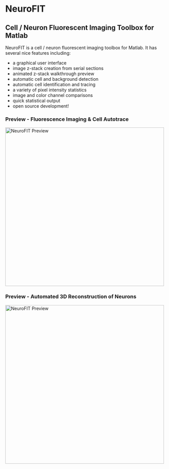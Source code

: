 # NeuroFIT

## Cell / Neuron Fluorescent Imaging Toolbox for Matlab

NeuroFIT is a cell / neuron fluorescent imaging toolbox for Matlab. It has several nice features including:
* a graphical user interface
* image z-stack creation from serial sections
* animated z-stack walkthrough preview
* automatic cell and background detection
* automatic cell identification and tracing
* a variety of pixel intensity statistics
* image and color channel comparisons
* quick statistical output
* open source development!

### Preview - Fluorescence Imaging & Cell Autotrace
<a href="http://youtu.be/dsMoBGa2rKA" target="_blank"><img src="http://camk2.com/pix/NeuroFIT.jpg" 
alt="NeuroFIT Preview" width="500"></a>

### Preview - Automated 3D Reconstruction of Neurons
<a href="http://youtu.be/Q5yNx742jKw" target="_blank"><img src="http://www.bradleymonk.com/w/images/a/aa/NeuroN3D_FIT.png" 
alt="NeuroFIT Preview" width="500"></a>




